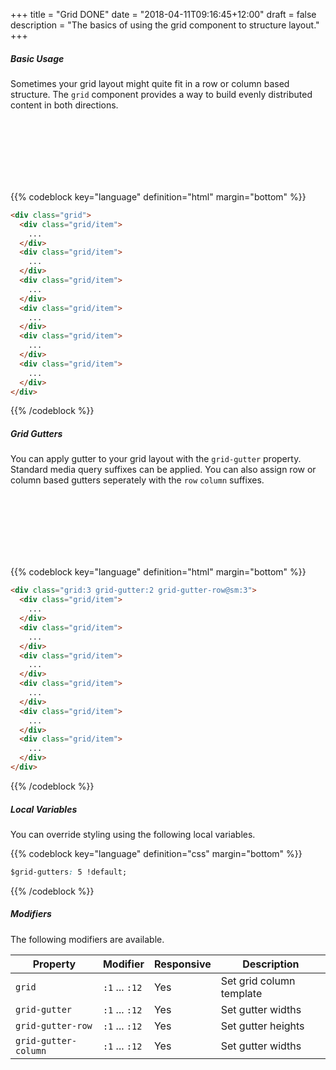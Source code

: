 +++
title = "Grid DONE"
date = "2018-04-11T09:16:45+12:00"
draft = false
description = "The basics of using the grid component to structure layout."
+++

##### Basic Usage

Sometimes your grid layout might quite fit in a row or column based structure. The `grid` component provides a way to build evenly distributed content in both directions.

<div class="grid:3 margin-bottom:2">
  <div class="grid/item">
    <div class="padding:1 fill:blue">
      &nbsp;
    </div>
  </div>
  <div class="grid/item">
    <div class="padding:1 fill:blue-light-4">
      &nbsp;
    </div>
  </div>
  <div class="grid/item">
    <div class="padding:1 fill:blue">
      &nbsp;
    </div>
  </div>
  <div class="grid/item">
    <div class="padding:1 fill:blue-light-4">
      &nbsp;
    </div>
  </div>
  <div class="grid/item">
    <div class="padding:1 fill:blue">
      &nbsp;
    </div>
  </div>
  <div class="grid/item">
    <div class="padding:1 fill:blue-light-4">
      &nbsp;
    </div>
  </div>
</div>


{{% codeblock key="language" definition="html" margin="bottom" %}}
```html
<div class="grid">
  <div class="grid/item">
    ...
  </div>
  <div class="grid/item">
    ...
  </div>
  <div class="grid/item">
    ...
  </div>
  <div class="grid/item">
    ...
  </div>
  <div class="grid/item">
    ...
  </div>
  <div class="grid/item">
    ...
  </div>
</div>
```
{{% /codeblock %}}

##### Grid Gutters

You can apply gutter to your grid layout with the `grid-gutter` property. Standard media query suffixes can be applied. You can also assign row or column based gutters seperately with the `row` `column` suffixes.

<div class="grid:3 grid-gutter:2 grid-gutter-row@sm:3 margin-bottom:2">
  <div class="grid/item">
    <div class="padding:1 fill:blue">
      &nbsp;
    </div>
  </div>
  <div class="grid/item">
    <div class="padding:1 fill:blue-light-4">
      &nbsp;
    </div>
  </div>
  <div class="grid/item">
    <div class="padding:1 fill:blue">
      &nbsp;
    </div>
  </div>
  <div class="grid/item">
    <div class="padding:1 fill:blue-light-4">
      &nbsp;
    </div>
  </div>
  <div class="grid/item">
    <div class="padding:1 fill:blue">
      &nbsp;
    </div>
  </div>
  <div class="grid/item">
    <div class="padding:1 fill:blue-light-4">
      &nbsp;
    </div>
  </div>
</div>

{{% codeblock key="language" definition="html" margin="bottom" %}}
```html
<div class="grid:3 grid-gutter:2 grid-gutter-row@sm:3">
  <div class="grid/item">
    ...
  </div>
  <div class="grid/item">
    ...
  </div>
  <div class="grid/item">
    ...
  </div>
  <div class="grid/item">
    ...
  </div>
  <div class="grid/item">
    ...
  </div>
  <div class="grid/item">
    ...
  </div>
</div>
```
{{% /codeblock %}}

##### Local Variables

You can override styling using the following local variables.

{{% codeblock key="language" definition="css" margin="bottom" %}}
```css
$grid-gutters: 5 !default;

```
{{% /codeblock %}}

##### Modifiers

The following modifiers are available.

<table class="table width:100% table:pile">
  <thead>
    <tr>
      <th>
        Property
      </th>
      <th>
        Modifier
      </th>
      <th>
        Responsive
      </th>
      <th>
        Description
      </th>
    </tr>
  </thead>
  <tr>
    <td data-label="Properties">
      <code>grid</code>
    </td>
    <td data-label="Attributes">
      <code>:1</code> ... <code>:12</code>
    </td>
    <td data-label="Responsive">
      Yes
    </td>
    <td class="row:reverse">
      Set grid column template
    </td>
  </tr>

  <tr>
    <td data-label="Properties">
      <code>grid-gutter</code>
    </td>
    <td data-label="Attributes">
      <code>:1</code> ... <code>:12</code>
    </td>
    <td data-label="Responsive">
      Yes
    </td>
    <td class="row:reverse">
      Set gutter widths
    </td>
  </tr>

  <tr>
    <td data-label="Properties">
      <code>grid-gutter-row</code>
    </td>
    <td data-label="Attributes">
      <code>:1</code> ... <code>:12</code>
    </td>
    <td data-label="Responsive">
      Yes
    </td>
    <td class="row:reverse">
      Set gutter heights
    </td>
  </tr>

  <tr>
    <td data-label="Properties">
      <code>grid-gutter-column</code>
    </td>
    <td data-label="Attributes">
      <code>:1</code> ... <code>:12</code>
    </td>
    <td data-label="Responsive">
      Yes
    </td>
    <td class="row:reverse">
      Set gutter widths
    </td>
  </tr>
</table>
